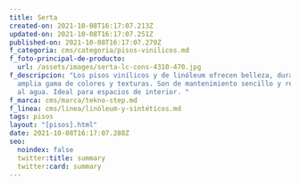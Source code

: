 ```yaml
---
title: Serta
created-on: 2021-10-08T16:17:07.213Z
updated-on: 2021-10-08T16:17:07.251Z
published-on: 2021-10-08T16:17:07.270Z
f_categoria: cms/categoria/pisos-vinilicos.md
f_foto-principal-de-producto:
  url: /assets/images/serta-lc-cons-4310-470.jpg
f_descripcion: "Los pisos vinílicos y de linóleum ofrecen belleza, durabilidad y
  amplia gama de colores y texturas. Son de mantenimiento sencillo y resistentes
  al agua. Ideal para espacios de interior. "
f_marca: cms/marca/tekno-step.md
f_linea: cms/linea/linóleum-y-sintéticos.md
tags: pisos
layout: "[pisos].html"
date: 2021-10-08T16:17:07.288Z
seo:
  noindex: false
  twitter:title: summary
  twitter:card: summary
---
```

